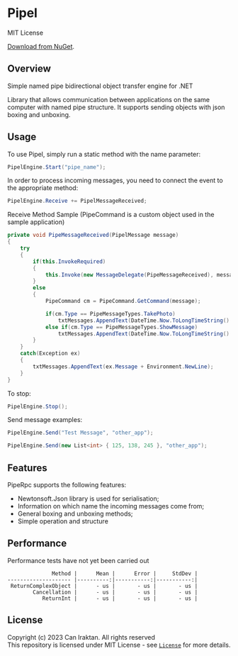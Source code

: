 # Pipel

MIT License

[Download from NuGet](https://www.nuget.org/packages/Pipel).

## Overview

Simple named pipe bidirectional object transfer engine for .NET

Library that allows communication between applications on the same computer with named pipe structure. It supports sending objects with json boxing and unboxing.

## Usage

To use Pipel, simply run a static method with the name parameter:

```csharp
PipelEngine.Start("pipe_name");
```

In order to process incoming messages, you need to connect the event to the appropriate method:
```csharp
PipelEngine.Receive += PipelMessageReceived;
```

Receive Method Sample (PipeCommand is a custom object used in the sample application)
```csharp
private void PipeMessageReceived(PipelMessage message)
{
    try
    {
        if(this.InvokeRequired)
        {
            this.Invoke(new MessageDelegate(PipeMessageReceived), message);
        }
        else
        {
            PipeCommand cm = PipeCommand.GetCommand(message);

            if(cm.Type == PipeMessageTypes.TakePhoto)
                txtMessages.AppendText(DateTime.Now.ToLongTimeString() + ":(Object) " + cm.ConvertLoad<List<int>>() + Environment.NewLine);
            else if(cm.Type == PipeMessageTypes.ShowMessage)
                txtMessages.AppendText(DateTime.Now.ToLongTimeString() + ":(Text) " + cm.Load + Environment.NewLine);
        }
    }
    catch(Exception ex)
    {
        txtMessages.AppendText(ex.Message + Environment.NewLine);
    }
}
```

To stop:
```csharp
PipelEngine.Stop();
```

Send message examples:
```csharp
PipelEngine.Send("Test Message", "other_app");

PipelEngine.Send(new List<int> { 125, 138, 245 }, "other_app");
```

## Features

PipeRpc supports the following features:

* Newtonsoft.Json library is used for serialisation;
* Information on which name the incoming messages come from;
* General boxing and unboxing methods;
* Simple operation and structure


## Performance

Performance tests have not yet been carried out
```
              Method |      Mean |      Error |     StdDev |
-------------------- |----------:|-----------:|-----------:|
 ReturnComplexObject |      - us |       - us |       - us |
        Cancellation |      - us |       - us |       - us |
           ReturnInt |      - us |       - us |       - us |
```

## License
Copyright (c) 2023 Can Iraktan. All rights reserved  
This repository is licensed under  MIT License - see [`License`](License.txt) for more details.

